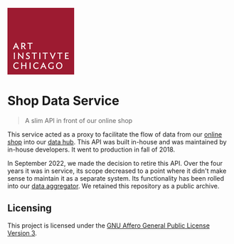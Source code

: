 ![Art Institute of Chicago](https://raw.githubusercontent.com/Art-Institute-of-Chicago/template/master/aic-logo.gif)


# Shop Data Service
> A slim API in front of our online shop

This service acted as a proxy to facilitate the flow of data from our [online shop](https://shop.artic.edu/) into our [data hub](https://github.com/art-institute-of-chicago?q=data). This API was built in-house and was maintained by in-house developers. It went to production in fall of 2018.

In September 2022, we made the decision to retire this API. Over the four years it was in service, its scope decreased to a point where it didn't make sense to maintain it as a separate system. Its functionality has been rolled into our [data aggregator](https://github.com/art-institute-of-chicago/data-aggregator). We retained this repository as a public archive.


## Licensing

This project is licensed under the [GNU Affero General Public License Version 3](LICENSE).
